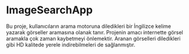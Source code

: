 # ImageSearchApp
Bu proje, kullanıcıların arama motoruna diledikleri bir İngilizce kelime yazarak görseller aramasına olanak tanır. Projenin amacı internette görsel aramakla çok zaman kaybetmeyi önlemektir. Aranan görselleri diledikleri gibi HD kalitede yerele indirebilmeleri de sağlanmıştır.
